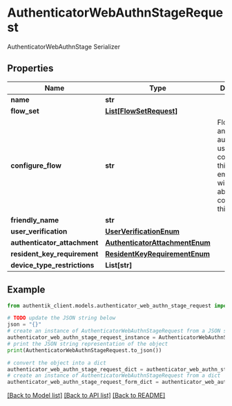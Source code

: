 # AuthenticatorWebAuthnStageRequest

AuthenticatorWebAuthnStage Serializer

## Properties

Name | Type | Description | Notes
------------ | ------------- | ------------- | -------------
**name** | **str** |  | 
**flow_set** | [**List[FlowSetRequest]**](FlowSetRequest.md) |  | [optional] 
**configure_flow** | **str** | Flow used by an authenticated user to configure this Stage. If empty, user will not be able to configure this stage. | [optional] 
**friendly_name** | **str** |  | [optional] 
**user_verification** | [**UserVerificationEnum**](UserVerificationEnum.md) |  | [optional] 
**authenticator_attachment** | [**AuthenticatorAttachmentEnum**](AuthenticatorAttachmentEnum.md) |  | [optional] 
**resident_key_requirement** | [**ResidentKeyRequirementEnum**](ResidentKeyRequirementEnum.md) |  | [optional] 
**device_type_restrictions** | **List[str]** |  | [optional] 

## Example

```python
from authentik_client.models.authenticator_web_authn_stage_request import AuthenticatorWebAuthnStageRequest

# TODO update the JSON string below
json = "{}"
# create an instance of AuthenticatorWebAuthnStageRequest from a JSON string
authenticator_web_authn_stage_request_instance = AuthenticatorWebAuthnStageRequest.from_json(json)
# print the JSON string representation of the object
print(AuthenticatorWebAuthnStageRequest.to_json())

# convert the object into a dict
authenticator_web_authn_stage_request_dict = authenticator_web_authn_stage_request_instance.to_dict()
# create an instance of AuthenticatorWebAuthnStageRequest from a dict
authenticator_web_authn_stage_request_form_dict = authenticator_web_authn_stage_request.from_dict(authenticator_web_authn_stage_request_dict)
```
[[Back to Model list]](../README.md#documentation-for-models) [[Back to API list]](../README.md#documentation-for-api-endpoints) [[Back to README]](../README.md)


